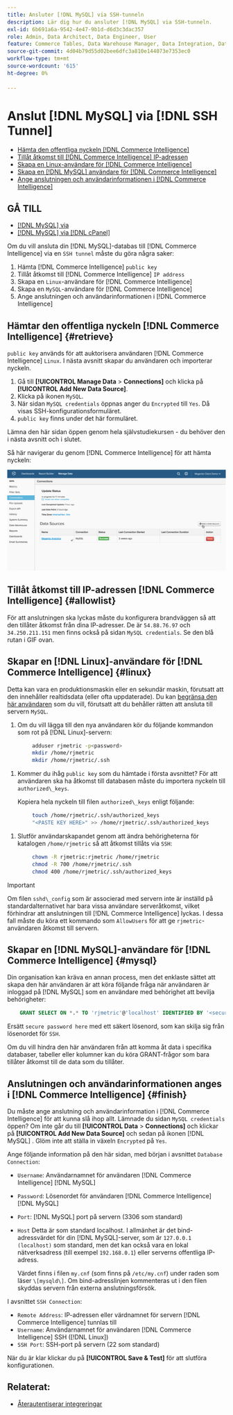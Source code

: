 ```yaml
---
title: Ansluter [!DNL MySQL] via SSH-tunneln
description: Lär dig hur du ansluter [!DNL MySQL] via SSH-tunneln.
exl-id: 6b691a6a-9542-4e47-9b1d-d6d3c3dac357
role: Admin, Data Architect, Data Engineer, User
feature: Commerce Tables, Data Warehouse Manager, Data Integration, Data Import/Export, SQL Report Builder
source-git-commit: 4d04b79d55d02bee6dfc3a810e144073e7353ec0
workflow-type: tm+mt
source-wordcount: '615'
ht-degree: 0%

---
```


# Anslut [!DNL MySQL] via [!DNL SSH Tunnel]

* [Hämta den offentliga nyckeln  [!DNL Commerce Intelligence] ](#retrieve)
* [Tillåt åtkomst till  [!DNL Commerce Intelligence] IP-adressen](#allowlist)
* [Skapa en Linux-användare för  [!DNL Commerce Intelligence]](#linux)
* [Skapa en [!DNL MySQL] användare för [!DNL Commerce Intelligence]](#mysql)
* [Ange anslutningen och användarinformationen i  [!DNL Commerce Intelligence]](#finish)

## GÅ TILL

* [[!DNL MySQL] via ](../integrations/mysql-via-a-direct-connection.md)
* [[!DNL MySQL] via [!DNL cPanel]](../integrations/mysql-via-cpanel.md)

Om du vill ansluta din [!DNL MySQL]-databas till [!DNL Commerce Intelligence] via en `SSH tunnel` måste du göra några saker:

1. Hämta [!DNL Commerce Intelligence] `public key`
1. Tillåt åtkomst till [!DNL Commerce Intelligence] `IP address`
1. Skapa en `Linux`-användare för [!DNL Commerce Intelligence]
1. Skapa en `MySQL`-användare för [!DNL Commerce Intelligence]
1. Ange anslutningen och användarinformationen i [!DNL Commerce Intelligence]


## Hämtar den offentliga nyckeln [!DNL Commerce Intelligence] {#retrieve}

`public key` används för att auktorisera användaren [!DNL Commerce Intelligence] `Linux`. I nästa avsnitt skapar du användaren och importerar nyckeln.

1. Gå till **[!UICONTROL Manage Data** > **Connections]** och klicka på **[!UICONTROL Add New Data Source]**.
1. Klicka på ikonen `MySQL`.
1. När sidan `MySQL credentials` öppnas anger du `Encrypted` till `Yes`. Då visas SSH-konfigurationsformuläret.
1. `public key` finns under det här formuläret.

Lämna den här sidan öppen genom hela självstudiekursen - du behöver den i nästa avsnitt och i slutet.

Så här navigerar du genom [!DNL Commerce Intelligence] för att hämta nyckeln:

![Animerad demonstration av MySQL-anslutning via SSH-tunnel](../../../assets/MySQL_SSH.gif)<!--{: width="770"}-->

## Tillåt åtkomst till IP-adressen [!DNL Commerce Intelligence] {#allowlist}

För att anslutningen ska lyckas måste du konfigurera brandväggen så att den tillåter åtkomst från dina IP-adresser. De är `54.88.76.97` och `34.250.211.151` men finns också på sidan `MySQL credentials`. Se den blå rutan i GIF ovan.

## Skapar en [!DNL Linux]-användare för [!DNL Commerce Intelligence] {#linux}

Detta kan vara en produktionsmaskin eller en sekundär maskin, förutsatt att den innehåller realtidsdata (eller ofta uppdaterade). Du kan [begränsa den här användaren](../../../administrator/account-management/restrict-db-access.md) som du vill, förutsatt att du behåller rätten att ansluta till servern `MySQL`.

1. Om du vill lägga till den nya användaren kör du följande kommandon som rot på [!DNL Linux]-servern:

```bash
        adduser rjmetric -p<password>
        mkdir /home/rjmetric
        mkdir /home/rjmetric/.ssh
```

1. Kommer du ihåg `public key` som du hämtade i första avsnittet? För att användaren ska ha åtkomst till databasen måste du importera nyckeln till `authorized\_keys`.

   Kopiera hela nyckeln till filen `authorized\_keys` enligt följande:

```bash
        touch /home/rjmetric/.ssh/authorized_keys
        "<PASTE KEY HERE>" >> /home/rjmetric/.ssh/authorized_keys
```

1. Slutför användarskapandet genom att ändra behörigheterna för katalogen `/home/rjmetric` så att åtkomst tillåts via `SSH`:

```bash
        chown -R rjmetric:rjmetric /home/rjmetric
        chmod -R 700 /home/rjmetric/.ssh
        chmod 400 /home/rjmetric/.ssh/authorized_keys
```

>[!IMPORTANT]
>
>Om filen `sshd\_config` som är associerad med servern inte är inställd på standardalternativet har bara vissa användare serveråtkomst, vilket förhindrar att anslutningen till [!DNL Commerce Intelligence] lyckas. I dessa fall måste du köra ett kommando som `AllowUsers` för att ge `rjmetric`-användaren åtkomst till servern.

## Skapar en [!DNL MySQL]-användare för [!DNL Commerce Intelligence] {#mysql}

Din organisation kan kräva en annan process, men det enklaste sättet att skapa den här användaren är att köra följande fråga när användaren är inloggad på [!DNL MySQL] som en användare med behörighet att bevilja behörigheter:

```sql
    GRANT SELECT ON *.* TO 'rjmetric'@'localhost' IDENTIFIED BY '<secure password here>';
```

Ersätt `secure password here` med ett säkert lösenord, som kan skilja sig från lösenordet för `SSH`.

Om du vill hindra den här användaren från att komma åt data i specifika databaser, tabeller eller kolumner kan du köra GRANT-frågor som bara tillåter åtkomst till de data som du tillåter.

## Anslutningen och användarinformationen anges i [!DNL Commerce Intelligence] {#finish}

Du måste ange anslutning och användarinformation i [!DNL Commerce Intelligence] för att kunna slå ihop allt. Lämnade du sidan `MySQL credentials` öppen? Om inte går du till **[!UICONTROL Data** > **Connections]** och klickar på **[!UICONTROL Add New Data Source]** och sedan på ikonen [!DNL MySQL] . Glöm inte att ställa in växeln `Encrypted` på `Yes`.

Ange följande information på den här sidan, med början i avsnittet `Database Connection`:

* `Username`: Användarnamnet för användaren [!DNL Commerce Intelligence] [!DNL MySQL]
* `Password`: Lösenordet för användaren [!DNL Commerce Intelligence] [!DNL MySQL]
* `Port`: [!DNL MySQL] port på servern (3306 som standard)
* `Host` Detta är som standard localhost. I allmänhet är det bind-adressvärdet för din [!DNL MySQL]-server, som är `127.0.0.1 (localhost)` som standard, men det kan också vara en lokal nätverksadress (till exempel `192.168.0.1`) eller serverns offentliga IP-adress.

  Värdet finns i filen `my.cnf` (som finns på `/etc/my.cnf`) under raden som läser `\[mysqld\]`. Om bind-adresslinjen kommenteras ut i den filen skyddas servern från externa anslutningsförsök.

I avsnittet `SSH Connection`:

* `Remote Address`: IP-adressen eller värdnamnet för servern [!DNL Commerce Intelligence] tunnlas till
* `Username`: Användarnamnet för användaren [!DNL Commerce Intelligence] SSH ([!DNL Linux])
* `SSH Port`: SSH-port på servern (22 som standard)

När du är klar klickar du på **[!UICONTROL Save & Test]** för att slutföra konfigurationen.

## Relaterat:

* [Återautentiserar integreringar](https://experienceleague.adobe.com/docs/commerce-knowledge-base/kb/how-to/mbi-reauthenticating-integrations.html)
